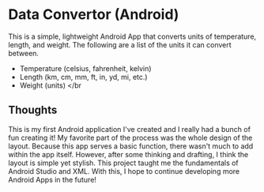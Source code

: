 # Data Convertor (Android)

This is a simple, lightweight Android App that converts units of temperature, length, and weight. The following are a list of the units it can convert between. </br>
* Temperature (celsius, fahrenheit, kelvin)
* Length (km, cm, mm, ft, in, yd, mi, etc.)
* Weight (units)
</br

## Thoughts
This is my first Android application I've created and I really had a bunch of fun creating it! 
My favorite part of the process was the whole design of the layout. Because this app serves a basic function, there wasn't much to add within the app itself.
However, after some thinking and drafting, I think the layout is simple yet stylish. 
This project taught me the fundamentals of Android Studio and XML. With this, I hope to continue developing more Android Apps in the future!
</br>
<!-- (insert image here) -->

